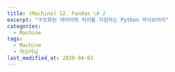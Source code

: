 ```yaml
---
title: (Machine) 12. Pandas \# 2
excerpt: "구조화된 데이터의 처리를 지원하는 Python 라이브러리"
categories:
  - Machine
tags:
  - Machine
  - 머신러닝
last_modified_at: 2020-04-03
---
```


# # 